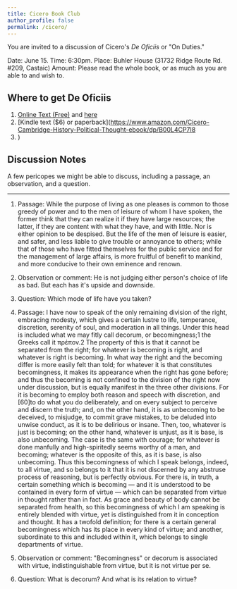 ```yaml
---
title: Cicero Book Club
author_profile: false
permalink: /cicero/
--- 
```


You are invited to a discussion of Cicero's *De Oficiis* or "On Duties." 

Date: June 15. 
Time: 6:30pm.
Place: Buhler House (31732 Ridge Route Rd. #209, Castaic)
Amount: Please read the whole book, or as much as you are able to and wish to. 


## Where to get De Oficiis


1. [Online Text (Free)](http://penelope.uchicago.edu/Thayer/E/Roman/Texts/Cicero/de_Officiis/home.html) and [here](http://www.gutenberg.org/files/47001/47001-h/47001-h.htm)
2. [Kindle text ($6) or paperback](https://www.amazon.com/Cicero-Cambridge-History-Political-Thought-ebook/dp/B00L4CP7I8
3. )



## Discussion Notes

A few pericopes we might be able to discuss, including a passage, an observation, and a question. 


-------

1. Passage: While the purpose of living as one pleases is common to those greedy of power and to the men of leisure of whom I have spoken, the former think that they can realize it if they have large resources; the latter, if they are content with what they have, and with little. Nor is either opinion to be despised. But the life of the men of leisure is easier, and safer, and less liable to give trouble or annoyance to others; while that of those who have fitted themselves for the public service and for the management of large affairs, is more fruitful of benefit to mankind, and more conducive to their own eminence and renown. 
2. Observation or comment: He is not judging either person's choice of life as bad. But each has it's upside and downside. 
3. Question: Which mode of life have you taken? 



 
1. Passage: I have now to speak of the only remaining division of the right, embracing modesty, which gives a certain lustre to life, temperance, discretion, serenity of soul, and moderation in all things. Under this head is included what we may fitly call decorum, or becomingness;1 the Greeks call it πρέπον.2 The property of this is that it cannot be separated from the right; for whatever is becoming is right, and whatever is right is becoming. In what way the right and the becoming differ is more easily felt than told; for whatever it is that constitutes becomingness, it makes its appearance when the right has gone before; and thus the becoming is not confined to the division of the right now under discussion, but is equally manifest in the three other divisions. For it is becoming to employ both reason and speech with discretion, and [60]to do what you do deliberately, and on every subject to perceive and discern the truth; and, on the other hand, it is as unbecoming to be deceived, to misjudge, to commit grave mistakes, to be deluded into unwise conduct, as it is to be delirious or insane. Then, too, whatever is just is becoming; on the other hand, whatever is unjust, as it is base, is also unbecoming. The case is the same with courage; for whatever is done manfully and high-spiritedly seems worthy of a man, and becoming; whatever is the opposite of this, as it is base, is also unbecoming. Thus this becomingness of which I speak belongs, indeed, to all virtue, and so belongs to it that it is not discerned by any abstruse process of reasoning, but is perfectly obvious. For there is, in truth, a certain something which is becoming — and it is understood to be contained in every form of virtue — which can be separated from virtue in thought rather than in fact. As grace and beauty of body cannot be separated from health, so this becomingness of which I am speaking is entirely blended with virtue, yet is distinguished from it in conception and thought. It has a twofold definition; for there is a certain general becomingness which has its place in every kind of virtue; and another, subordinate to this and included within it, which belongs to single departments of virtue.
2. Observation or comment: "Becomingness" or decorum is associated with virtue, indistinguishable from virtue, but it is not virtue per se. 
3. Question: What is decorum? And what is its relation to virtue? 
